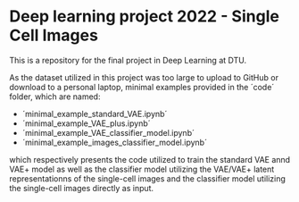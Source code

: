 # Deep learning project 2022 - Single Cell Images
This is a repository for the final project in Deep Learning at DTU. 

As the dataset utilized in this project was too large to upload to GitHub or download to a personal laptop, minimal examples provided in the ´code´ folder, which are named:
- ´minimal_example_standard_VAE.ipynb´
- ´minimal_example_VAE_plus.ipynb´
- ´minimal_example_VAE_classifier_model.ipynb´
- ´minimal_example_images_classifier_model.ipynb´

which respectively presents the code utilized to train the standard VAE annd VAE+ model as well as the classifier model utilizing the VAE/VAE+ latent representationns of the single-cell images and the classifier model utilizing the single-cell images directly as input.
